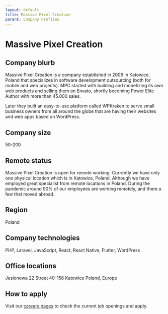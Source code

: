 ```yaml
---
layout: default
title: Massive Pixel Creation
parent: Company Profiles
---
```


# Massive Pixel Creation

## Company blurb
Massive Pixel Creation is a company established in 2009 in Katowice, Poland that specializes in software development outsourcing (both for mobile and web projects). MPC started with building and monetizing its own web products and selling them on Envato, shortly becoming Power Elite Author with more than 45.000 sales.

Later they built an easy-to-use platform called WPKraken to serve small business owners from all around the globe that are having their websites and web apps based on WordPress.

## Company size
50-200

## Remote status
Massive Pixel Creation is open for remote working. Currently we have only one physical location which is in Katowice, Poland. Although we have employed great specialist from remote locations in Poland. During the pandemic around 90% of our employees are working remotely, and there a few that moved abroad.

## Region
Poland

## Company technologies
PHP, Laravel, JavaScript, React, React Native, Flutter, WordPress

## Office locations
Jesionowa 22 Street
40-158 Katowice
Poland, Europe

## How to apply
Visit our [careers pages](https://massivepixel.io/career/) to check the current job openings and apply.
